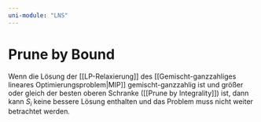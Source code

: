 ```yaml
---
uni-module: "LNS"
---
```


# Prune by Bound

Wenn die Lösung der [[LP-Relaxierung]] des [[Gemischt-ganzzahliges lineares Optimierungsproblem|MIP]] gemischt-ganzzahlig ist und größer oder gleich der besten oberen Schranke ([[Prune by Integrality]]) ist, dann kann $S_i$ keine bessere Lösung enthalten und das Problem muss nicht weiter betrachtet werden.
